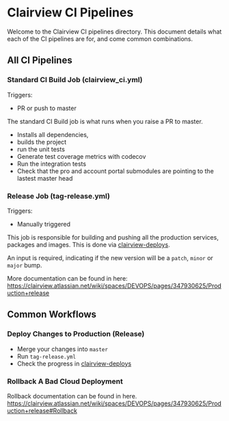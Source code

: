 # Clairview CI Pipelines

Welcome to the Clairview CI pipelines directory. This document details what each of the CI pipelines are for, and come common combinations.

## All CI Pipelines

### Standard CI Build Job (clairview_ci.yml)

Triggers:

- PR or push to master

The standard CI Build job is what runs when you raise a PR to master.

- Installs all dependencies,
- builds the project
- run the unit tests
- Generate test coverage metrics with codecov
- Run the integration tests
- Check that the pro and account portal submodules are pointing to the lastest master head

### Release Job (tag-release.yml)

Triggers:

- Manually triggered

This job is responsible for building and pushing all the production services, packages and images. This is done via [clairview-deploys](https://github.com/clairview/clairview-deploys/actions/workflows/release.yml).

An input is required, indicating if the new version will be a `patch`, `minor` or `major` bump.

More documentation can be found in here: https://clairview.atlassian.net/wiki/spaces/DEVOPS/pages/347930625/Production+release

## Common Workflows

### Deploy Changes to Production (Release)

- Merge your changes into `master`
- Run `tag-release.yml`
- Check the progress in [clairview-deploys](https://github.com/clairview/clairview-deploys/actions/workflows/release.yml)

### Rollback A Bad Cloud Deployment

Rollback documentation can be found in here.
https://clairview.atlassian.net/wiki/spaces/DEVOPS/pages/347930625/Production+release#Rollback
